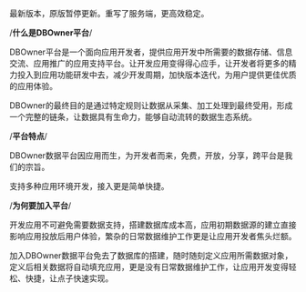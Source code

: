 最新版本，原版暂停更新。重写了服务端，更高效稳定。

/****什么是DBOwner平台****/

DBOwner平台是一个面向应用开发者，提供应用开发中所需要的数据存储、信息交流、应用推广的应用支持平台。让开发应用变得得心应手，让开发者将更多的精力投入到应用功能研发中去，减少开发周期，加快版本迭代，为用户提供更佳优质的应用体验。

DBOwner的最终目的是通过特定规则让数据从采集、加工处理到最终受用，形成一个完整的链条，让数据具有生命力，能够自动流转的数据生态系统。

/****平台特点****/

DBOwner数据平台因应用而生，为开发者而来，免费，开放，分享，跨平台是我们的宗旨。

支持多种应用环境开发，接入更是简单快捷。

/****为何要加入平台****/

开发应用不可避免需要数据支持，搭建数据库成本高，应用初期数据源的建立直接影响应用投放后用户体验，繁杂的日常数据维护工作更是让应用开发者焦头烂额。

加入DBOwner数据平台免去了数据库的搭建，随时随刻定义应用所需数据对象，定义后相关数据将自动填充应用，更是没有日常数据维护工作，让应用开发变得轻松、快捷，让点子快速实现。
